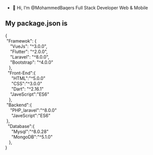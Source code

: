 - 👋 Hi, I’m @MohammedBaqers Full Stack Developer Web & Mobile
## My package.json is
{ 
<br>
&nbsp;"Framewok": {<br>
&nbsp;&nbsp;&nbsp;&nbsp;"VueJs": "^3.0.0",<br>
&nbsp;&nbsp;&nbsp;&nbsp;"Flutter": "^2.0.0",<br>
&nbsp;&nbsp;&nbsp;&nbsp;"Laravel": "^8.0.0",<br>
&nbsp;&nbsp;&nbsp;&nbsp;"Bootstrap": "^4.0.0"<br>
 &nbsp;  &nbsp;},<br>
 &nbsp; "Front-End":{<br>
  &nbsp;&nbsp;&nbsp;&nbsp;  "HTML":"^5.0.0"<br>
  &nbsp;&nbsp;&nbsp;&nbsp;  "CSS":"^3.0.0"<br>
   &nbsp;&nbsp;&nbsp;&nbsp; "Dart": "^2.16.1"<br>
   &nbsp;&nbsp;&nbsp;&nbsp;"JaveScript":"ES6"<br>
 &nbsp;  &nbsp;},<br>
  &nbsp;"Backend":{<br>
    &nbsp;&nbsp;&nbsp;&nbsp;"PHP_laravel":"^8.0.0"<br>
   &nbsp;&nbsp;&nbsp;&nbsp; "JaveScript":"ES6"<br>
  &nbsp;},<br>
  &nbsp; "Database":{<br>
 &nbsp;&nbsp;&nbsp;&nbsp;   "Mysql":"^8.0.28"<br>
   &nbsp;&nbsp;&nbsp;&nbsp; "MongoDB":"^5.1.0"<br>
 &nbsp;&nbsp; },<br>
}<br>
